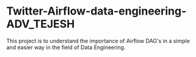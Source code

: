 # Twitter-Airflow-data-engineering-ADV_TEJESH

This project is to understand the importance of Airflow DAG's in a simple and easier way in the field of Data Engineering.
